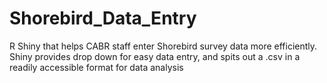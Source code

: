 # Shorebird_Data_Entry
R Shiny that helps CABR staff enter Shorebird survey data more efficiently. Shiny provides drop down for easy data entry, and spits out a .csv in a readily accessible format for data analysis
